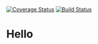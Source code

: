 [![Coverage Status](https://coveralls.io/repos/github/TheSteelGuy/Hello/badge.svg?branch=master)](https://coveralls.io/github/TheSteelGuy/Hello?branch=master)
[![Build Status](https://travis-ci.org/TheSteelGuy/Hello.svg?branch=master)](https://travis-ci.org/TheSteelGuy/Hello)

# Hello
